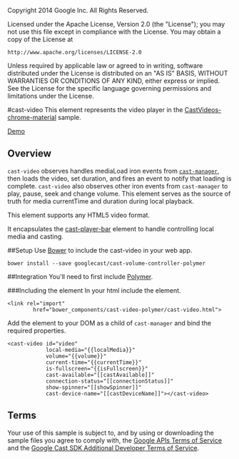 Copyright 2014 Google Inc. All Rights Reserved.

Licensed under the Apache License, Version 2.0 (the "License");
you may not use this file except in compliance with the License.
You may obtain a copy of the License at

    http://www.apache.org/licenses/LICENSE-2.0

Unless required by applicable law or agreed to in writing, software
distributed under the License is distributed on an "AS IS" BASIS,
WITHOUT WARRANTIES OR CONDITIONS OF ANY KIND, either express or implied.
See the License for the specific language governing permissions and
limitations under the License.

#cast-video
This element represents the video player in the [CastVideos-chrome-material](https://github.com/googlecast/CastVideos-chrome-material) sample.

[Demo](http://googlecast.github.io/cast-video-polymer/demo.html)

## Overview
`cast-video` observes handles mediaLoad iron events from [`cast-manager`](https://github.com/googlecast/cast-manager-polymer), then loads the video, set duration, and fires an event to notify that loading is complete.
`cast-video` also observes other iron events from `cast-manager` to play, pause, seek and change volume.  This element serves as the source of truth for media currentTime and duration during local playback.

This element supports any HTML5 video format.

It encapsulates the [cast-player-bar](https://github.com/googlecast/cast-player-bar-polymer) element to handle controlling local media and casting.

##Setup
Use [Bower](http://bower.io/) to include the cast-video in your web app.

    bower install --save googlecast/cast-volume-controller-polymer
    
##Integration
You'll need to first include [Polymer](https://www.polymer-project.org/).

###Including the element
In your html include the element.

    <link rel="import"
            href="bower_components/cast-video-polymer/cast-video.html">

Add the element to your DOM as a child of `cast-manager` and bind the required properties.

    <cast-video id="video"
                local-media="{{localMedia}}"
                volume="{{volume}}"
                current-time="{{currentTime}}"
                is-fullscreen="{{isFullscreen}}"
                cast-available="[[castAvailable]]"
                connection-status="[[connectionStatus]]"
                show-spinner="[[showSpinner]]"
                cast-device-name="[[castDeviceName]]"></cast-video>

## Terms
Your use of this sample is subject to, and by using or downloading the sample files you agree to comply with, the [Google APIs Terms of Service](https://developers.google.com/terms/) and the [Google Cast SDK Additional Developer Terms of Service](https://developers.google.com/cast/docs/terms/).
